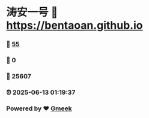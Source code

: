 # 涛安一号 :link: https://bentaoan.github.io 
### :page_facing_up: [55](https://bentaoan.github.io/tag.html) 
### :speech_balloon: 0 
### :hibiscus: 25607 
### :alarm_clock: 2025-06-13 01:19:37 
### Powered by :heart: [Gmeek](https://github.com/Meekdai/Gmeek)
